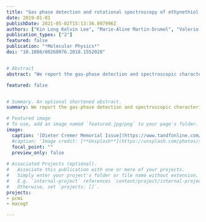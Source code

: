 ```yaml
---
title: "Gas phase detection and rotational spectroscopy of ethynethiol, HCCSH"
date: 2019-01-01
publishDate: 2021-05-02T15:13:36.097996Z
authors: ["Kin Long Kelvin Lee", "Marie-Aline Martin-Drumel", "Valerio Lattanzi", "Brett A. McGuire", "Paola Caselli", "Michael C. McCarthy"]
publication_types: ["2"]
featured: false
publication: "*Molecular Physics*"
doi: "10.1080/00268976.2018.1552028"


# Abstract
abstract: "We report the gas-phase detection and spectroscopic characterisation of ethynethiol (HCCSH), a metastable isomer of thioketene (H<sub>2</sub>C<sub>2</sub>S) using a combination of Fourier-transform microwave and submillimetre-wave spectroscopies. Several $a$-type transitions of the normal species were initially detected below 40 GHz using a supersonic expansion-electrical discharge source, and subsequent measurement of higher-frequency, $b$-type lines using double resonance provided accurate predictions in the submillimetre region. With these, searches using a millimetre-wave absorption spectrometer equipped with a radio frequency discharge source were conducted in the range 280–660 GHz, ultimately yielding nearly 100 transitions up to $^rR_0$(36) and $^rQ_0$(68). From the combined data set, all three rotational constants and centrifugal distortion terms up to the sextic order were determined to high accuracy, providing a reliable set of frequency predictions to the lower end of the THz band. Isotopic substitution has enabled both a determination of the molecular structure of HCCSH and, by inference, its formation pathway in our nozzle discharge source via the bimolecular radical-radical recombination reaction SH + C<sub>2</sub>H, which is calculated to be highly exothermic (−477 kJ/mol) using the HEAT345(Q) thermochemical scheme."

featured: false


# Summary. An optional shortened abstract.
summary: We report the gas-phase detection and spectroscopic characterisation of ethynethiol (HCCSH), a metastable isomer of thioketene (H<sub>2</sub>C<sub>2</sub>S) using a combination of Fourier-transform microwave and submillimetre-wave spectroscopies.

# Featured image
# To use, add an image named `featured.jpg/png` to your page's folder. 
image:
  caption: '[Dieter Cremer Memorial Issue](https://www.tandfonline.com/toc/tmph20/117/9-12)'
  #caption: 'Image credit: [**Unsplash**](https://unsplash.com/photos/s9CC2SKySJM)'
  focal_point: ""
  preview_only: false
  
# Associated Projects (optional).
#   Associate this publication with one or more of your projects.
#   Simply enter your project's folder or file name without extension.
#   E.g. `internal-project` references `content/project/internal-project/index.md`.
#   Otherwise, set `projects: []`.
projects:
- pcmi
- macogt

---
```


